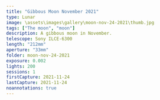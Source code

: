```yaml
---
title: "Gibbous Moon November 2021"
type: Lunar
image: \assets\images\gallery\moon-nov-24-2021\thumb.jpg
tags: ["The moon", "moon"]
description: A gibbous moon in November.
telescope: Sony ILCE-6300
length: "212mm"
aperture: "33mm"
folder: moon-nov-24-2021
exposure: 0.002
lights: 200
sessions: 1
firstCapture: 2021-11-24
lastCapture: 2021-11-24
noannotations: true
---
```

